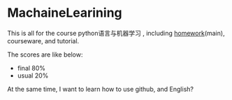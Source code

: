 # MachaineLearining

This is all for the course python语言与机器学习 , including [homework](作业)(main), courseware, and tutorial.

The scores are like below:

- final 80%
- usual 20%

At the same time, I want to learn how to use github, and English?
